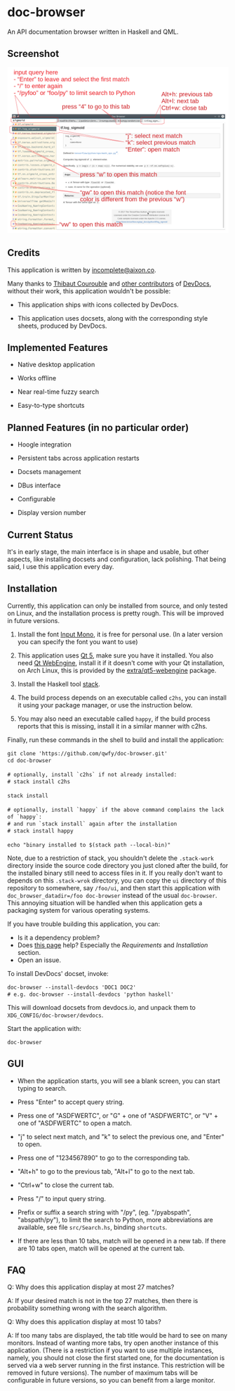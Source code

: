 # doc-browser

An API documentation browser written in Haskell and QML.


## Screenshot

![Main Interface](asset/interface-annotated.png)


## Credits

This application is written by incomplete@aixon.co.

Many thanks to [Thibaut Courouble](https://github.com/Thibaut) and [other contributors](https://github.com/Thibaut/devdocs/graphs/contributors) of [DevDocs](https://github.com/Thibaut/devdocs), without their work, this application wouldn't be possible:

- This application ships with icons collected by DevDocs.

- This application uses docsets, along with the corresponding style sheets, produced by DevDocs.


## Implemented Features

- Native desktop application

- Works offline

- Near real-time fuzzy search

- Easy-to-type shortcuts


## Planned Features (in no particular order)

- Hoogle integration

- Persistent tabs across application restarts

- Docsets management

- DBus interface

- Configurable

- Display version number

## Current Status

It's in early stage, the main interface is in shape and usable, but other aspects, like installing docsets and configuration, lack polishing. That being said, I use this application every day.


## Installation

Currently, this application can only be installed from source, and only tested on Linux, and the installation process is pretty rough. This will be improved in future versions.

1. Install the font [Input Mono](http://input.fontbureau.com/), it is free for personal use. (In a later version you can specify the font you want to use)

2. This application uses [Qt 5](http://qt-project.org/), make sure you have it installed. You also need [Qt WebEngine](https://wiki.qt.io/QtWebEngine), install it if it doesn't come with your Qt installation, on Arch Linux, this is provided by the [extra/qt5-webengine](https://www.archlinux.org/packages/extra/x86_64/qt5-webengine/) package.

3. Install the Haskell tool [stack](https://docs.haskellstack.org/en/stable/install_and_upgrade/).

4. The build process depends on an executable called `c2hs`, you can install it using your package manager, or use the instruction below.

5. You may also need an executable called `happy`, if the build process reports that this is missing, install it in a similar manner with c2hs.

Finally, run these commands in the shell to build and install the application:

    git clone 'https://github.com/qwfy/doc-browser.git'
    cd doc-browser

    # optionally, install `c2hs` if not already installed:
    # stack install c2hs

    stack install

    # optionally, install `happy` if the above command complains the lack of `happy`:
    # and run `stack install` again after the installation
    # stack install happy

    echo "binary installed to $(stack path --local-bin)"

Note, due to a restriction of stack, you shouldn't delete the `.stack-work` directory inside the source code directory you just cloned after the build, for the installed binary still need to access files in it. If you really don't want to depends on this `.stack-wrok` directory, you can copy the `ui` directory of this repository to somewhere, say `/foo/ui`, and then start this application with `doc_browser_datadir=/foo doc-browser` instead of the usual `doc-browser`. This annoying situation will be handled when this application gets a packaging system for various operating systems.

If you have trouble building this application, you can:

- Is it a dependency problem?
- Does [this page](http://www.gekkou.co.uk/software/hsqml/) help? Especially the _Requirements_ and _Installation_ section.
- Open an issue.


To install DevDocs' docset, invoke:

    doc-browser --install-devdocs 'DOC1 DOC2'
    # e.g. doc-browser --install-devdocs 'python haskell'

This will download docsets from devdocs.io, and unpack them to `XDG_CONFIG/doc-browser/devdocs`.


Start the application with:

    doc-browser


## GUI

- When the application starts, you will see a blank screen, you can start typing to search.

- Press "Enter" to accept query string.

- Press one of "ASDFWERTC", or "G" + one of "ASDFWERTC", or "V" + one of "ASDFWERTC" to open a match.

- "j" to select next match, and "k" to select the previous one, and "Enter" to open.

- Press one of "1234567890" to go to the corresponding tab.

- "Alt+h" to go to the previous tab, "Alt+l" to go to the next tab.

- "Ctrl+w" to close the current tab.

- Press "/" to input query string.

- Prefix or suffix a search string with "/py", (eg. "/pyabspath", "abspath/py"), to limit the search to Python, more abbreviations are available, see file `src/Search.hs`, binding `shortcuts`.

- If there are less than 10 tabs, match will be opened in a new tab. If there are 10 tabs open, match will be opened at the current tab.


## FAQ

Q: Why does this application display at most 27 matches?

A: If your desired match is not in the top 27 matches, then there is probability something wrong with the search algorithm.


Q: Why does this application display at most 10 tabs?

A: If too many tabs are displayed, the tab title would be hard to see on many monitors. Instead of wanting more tabs, try open another instance of this application. (There is a restriction if you want to use multiple instances, namely, you should not close the first started one, for the documentation is served via a web server running in the first instance. This restriction will be removed in future versions). The number of maximum tabs will be configurable in future versions, so you can benefit from a large monitor.
